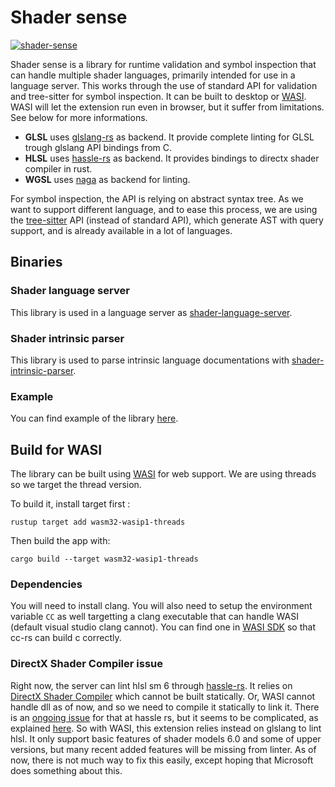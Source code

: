 # Shader sense

[![shader-sense](https://img.shields.io/crates/v/shader-sense)](https://crates.io/crates/shader-sense)

Shader sense is a library for runtime validation and symbol inspection that can handle multiple shader languages, primarily intended for use in a language server. This works through the use of standard API for validation and tree-sitter for symbol inspection. It can be built to desktop or [WASI](https://wasi.dev/). WASI will let the extension run even in browser, but it suffer from limitations. See below for more informations.

- **GLSL** uses [glslang-rs](https://github.com/SnowflakePowered/glslang-rs) as backend. It provide complete linting for GLSL trough glslang API bindings from C.
- **HLSL** uses [hassle-rs](https://github.com/Traverse-Research/hassle-rs) as backend. It provides bindings to directx shader compiler in rust.
- **WGSL** uses [naga](https://github.com/gfx-rs/naga) as backend for linting.

For symbol inspection, the API is relying on abstract syntax tree. As we want to support different language, and to ease this process, we are using the [tree-sitter](https://tree-sitter.github.io/tree-sitter/) API (instead of standard API), which generate AST with query support, and is already available in a lot of languages.

## Binaries

### Shader language server

This library is used in a language server as [shader-language-server](https://github.com/antaalt/shader-sense/tree/main/shader-language-server). 

### Shader intrinsic parser

This library is used to parse intrinsic language documentations with [shader-intrinsic-parser](https://github.com/antaalt/shader-sense/tree/main/shader-intrinsic-parser).

### Example

You can find example of the library [here](https://github.com/antaalt/shader-sense/tree/main/shader-sense/examples).

## Build for WASI

The library can be built using [WASI](https://wasi.dev/) for web support. We are using threads so we target the thread version.

To build it, install target first :

```shell
rustup target add wasm32-wasip1-threads
```

Then build the app with:

```shell
cargo build --target wasm32-wasip1-threads
```

### Dependencies

You will need to install clang. You will also need to setup the environment variable `CC` as well targetting a clang executable that can handle WASI (default visual studio clang cannot). You can find one in [WASI SDK](https://github.com/WebAssembly/wasi-sdk) so that cc-rs can build c correctly.

### DirectX Shader Compiler issue

Right now, the server can lint hlsl sm 6 through [hassle-rs](https://github.com/Traverse-Research/hassle-rs). It relies on [DirectX Shader Compiler](https://github.com/microsoft/DirectXShaderCompiler) which cannot be built statically. Or, WASI cannot handle dll as of now, and so we need to compile it statically to link it. There is an [ongoing issue](https://github.com/Traverse-Research/hassle-rs/issues/57) for that at hassle rs, but it seems to be complicated, as explained [here](https://devlog.hexops.com/2024/building-the-directx-shader-compiler-better-than-microsoft/). So with WASI, this extension relies instead on glslang to lint hlsl. It only support basic features of shader models 6.0 and some of upper versions, but many recent added features will be missing from linter. As of now, there is not much way to fix this easily, except hoping that Microsoft does something about this.